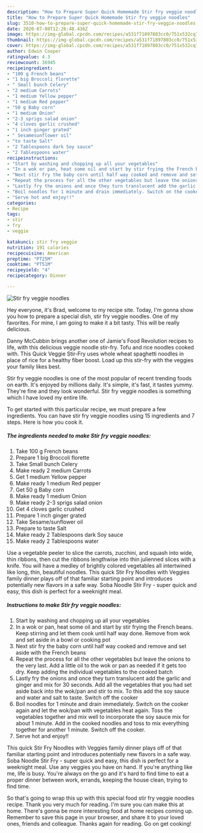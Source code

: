 ```yaml
---
description: "How to Prepare Super Quick Homemade Stir fry veggie noodles"
title: "How to Prepare Super Quick Homemade Stir fry veggie noodles"
slug: 3510-how-to-prepare-super-quick-homemade-stir-fry-veggie-noodles
date: 2020-07-08T12:26:48.436Z
image: https://img-global.cpcdn.com/recipes/a531f71897803cc0/751x532cq70/stir-fry-veggie-noodles-recipe-main-photo.jpg
thumbnail: https://img-global.cpcdn.com/recipes/a531f71897803cc0/751x532cq70/stir-fry-veggie-noodles-recipe-main-photo.jpg
cover: https://img-global.cpcdn.com/recipes/a531f71897803cc0/751x532cq70/stir-fry-veggie-noodles-recipe-main-photo.jpg
author: Edwin Cooper
ratingvalue: 4.3
reviewcount: 36945
recipeingredient:
- "100 g French beans"
- "1 big Broccoli florette"
- " Small bunch Celery"
- "2 medium Carrots"
- "1 medium Yellow pepper"
- "1 medium Red pepper"
- "50 g Baby corn"
- "1 medium Onion"
- "2-3 sprigs salad onion"
- "4 cloves garlic crushed"
- "1 inch ginger grated"
- " Sesamesunflower oil"
- "to taste Salt"
- "2 Tablespoons dark Soy sauce"
- "2 Tablespoons water"
recipeinstructions:
- "Start by washing and chopping up all your vegetables"
- "In a wok or pan, heat some oil and start by stir frying the French beans. Keep stirring and let them cook until half way done. Remove from wok and set aside in a bowl or cooking pot"
- "Next stir fry the baby corn until half way cooked and remove and set aside with the French beans"
- "Repeat the process for all the other vegetables but leave the onions to the very last. Add a little oil to the wok or pan as needed if it gets too dry. Keep adding the individual vegetables to the cooked batch"
- "Lastly fry the onions and once they turn translucent add the garlic and ginger and mix for 30 seconds. Add all the vegetables that you had set aside back into the wok/pan and stir to mix. To this add the soy sauce and water and salt to taste. Switch off the cooker"
- "Boil noodles for 1 minute and drain immediately. Switch on the cooker again and let the wok/pan with vegetables heat again. Toss the vegetables together and mix well to incorporate the soy sauce mix for about 1 minute. Add in the cooked noodles and toss to mix everything together for another 1 minute. Switch off the cooker."
- "Serve hot and enjoy!!"
categories:
- Recipe
tags:
- stir
- fry
- veggie

katakunci: stir fry veggie 
nutrition: 191 calories
recipecuisine: American
preptime: "PT25M"
cooktime: "PT51M"
recipeyield: "4"
recipecategory: Dinner

---
```



![Stir fry veggie noodles](https://img-global.cpcdn.com/recipes/a531f71897803cc0/751x532cq70/stir-fry-veggie-noodles-recipe-main-photo.jpg)

Hey everyone, it's Brad, welcome to my recipe site. Today, I'm gonna show you how to prepare a special dish, stir fry veggie noodles. One of my favorites. For mine, I am going to make it a bit tasty. This will be really delicious.

Danny McCubbin brings another one of Jamie&#39;s Food Revolution recipes to life, with this delicious veggie noodle stir-fry. Tofu and rice noodles cooked with. This Quick Veggie Stir-Fry uses whole wheat spaghetti noodles in place of rice for a healthy fiber boost. Load up this stir-fry with the veggies your family likes best.

Stir fry veggie noodles is one of the most popular of recent trending foods on earth. It's enjoyed by millions daily. It's simple, it's fast, it tastes yummy. They're fine and they look wonderful. Stir fry veggie noodles is something which I have loved my entire life.


To get started with this particular recipe, we must prepare a few ingredients. You can have stir fry veggie noodles using 15 ingredients and 7 steps. Here is how you cook it.

<!--inarticleads1-->

##### The ingredients needed to make Stir fry veggie noodles:

1. Take 100 g French beans
1. Prepare 1 big Broccoli florette
1. Take  Small bunch Celery
1. Make ready 2 medium Carrots
1. Get 1 medium Yellow pepper
1. Make ready 1 medium Red pepper
1. Get 50 g Baby corn
1. Make ready 1 medium Onion
1. Make ready 2-3 sprigs salad onion
1. Get 4 cloves garlic crushed
1. Prepare 1 inch ginger grated
1. Take  Sesame/sunflower oil
1. Prepare to taste Salt
1. Make ready 2 Tablespoons dark Soy sauce
1. Make ready 2 Tablespoons water


Use a vegetable peeler to slice the carrots, zucchini, and squash into wide, thin ribbons, then cut the ribbons lengthwise into thin julienned slices with a knife. You will have a medley of brightly colored vegetables all intertwined like long, thin, beautiful noodles. This quick Stir Fry Noodles with Veggies family dinner plays off of that familiar starting point and introduces potentially new flavors in a safe way. Soba Noodle Stir Fry - super quick and easy, this dish is perfect for a weeknight meal. 

<!--inarticleads2-->

##### Instructions to make Stir fry veggie noodles:

1. Start by washing and chopping up all your vegetables
1. In a wok or pan, heat some oil and start by stir frying the French beans. Keep stirring and let them cook until half way done. Remove from wok and set aside in a bowl or cooking pot
1. Next stir fry the baby corn until half way cooked and remove and set aside with the French beans
1. Repeat the process for all the other vegetables but leave the onions to the very last. Add a little oil to the wok or pan as needed if it gets too dry. Keep adding the individual vegetables to the cooked batch
1. Lastly fry the onions and once they turn translucent add the garlic and ginger and mix for 30 seconds. Add all the vegetables that you had set aside back into the wok/pan and stir to mix. To this add the soy sauce and water and salt to taste. Switch off the cooker
1. Boil noodles for 1 minute and drain immediately. Switch on the cooker again and let the wok/pan with vegetables heat again. Toss the vegetables together and mix well to incorporate the soy sauce mix for about 1 minute. Add in the cooked noodles and toss to mix everything together for another 1 minute. Switch off the cooker.
1. Serve hot and enjoy!!


This quick Stir Fry Noodles with Veggies family dinner plays off of that familiar starting point and introduces potentially new flavors in a safe way. Soba Noodle Stir Fry - super quick and easy, this dish is perfect for a weeknight meal. Use any veggies you have on hand. If you&#39;re anything like me, life is busy. You&#39;re always on the go and it&#39;s hard to find time to eat a proper dinner between work, errands, keeping the house clean, trying to find time. 

So that's going to wrap this up with this special food stir fry veggie noodles recipe. Thank you very much for reading. I'm sure you can make this at home. There's gonna be more interesting food at home recipes coming up. Remember to save this page in your browser, and share it to your loved ones, friends and colleague. Thanks again for reading. Go on get cooking!
